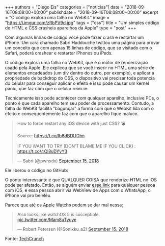 +++
authors = "Diego Eis"
categories = ["noticias"]
date = "2018-09-16T08:08:00+00:00"
publishdate = "2018-09-16T08:08:00+00:00"
excerpt = "O código explora uma falha no WebKit."
image = "https://i.imgur.com/zRbPV9d.jpg"
tags = ["css"]
title = "Um simples código de HTML e CSS crasheia aparelhos da Apple"
type = "post"
+++

Com algumas linhas de código você pode fazer crash e restartar um iPhone.
Um cara chamado Sabri Haddouche twittou uma página para provar um conceito que com apenas 15 linhas de código, que se visitado com o Safari, poderá crashear e restartar iPhones ou iPads.

O código explora uma falha no WebKit, que é o motor de renderização usado pela Apple. Ele explicou que se você inserir no HTML uma série de elementos encadeados (um div dentro do outro, por exemplo), e aplicar a propriedade de backdrop do CSS, o dispositivo vai precisar toda potencia do celular para conseguir aplicar o efeito e isso pode causar um kernel panic, que faz com que o celular reinicie.

Tecnicamente isso pode acontecer com qualquer aparelho, inclusive PCs, o ponto é que cada aparelho tem seu poder de processamento. Contudo, a falha do WebKit facilita "bagunçar" a forma com que o WebKit lida com o efeito e consequentemente faz com que o aparelho fique maluco.

<blockquote class="twitter-tweet" data-lang="en"><p lang="en" dir="ltr">How to force restart any iOS device with just CSS? 💣<br><br>Source: <a href="https://t.co/Ib6dBDUOhn">https://t.co/Ib6dBDUOhn</a><br><br>IF YOU WANT TO TRY (DON’T BLAME ME IF YOU CLICK) : <a href="https://t.co/4Ql8uDYvY3">https://t.co/4Ql8uDYvY3</a></p>&mdash; Sabri (@pwnsdx) <a href="https://twitter.com/pwnsdx/status/1040944750973595649?ref_src=twsrc%5Etfw">September 15, 2018</a></blockquote>
<script async src="https://platform.twitter.com/widgets.js" charset="utf-8"></script>

Ele liberou o código no GitHub:

<script src="https://gist.github.com/pwnsdx/ce64de2760996a6c432f06d612e33aea.js"></script>

O ponto interessante é que QUALQUER COISA que renderize HTML no iOS pode ser afetado. Então, se alguém enviar [esse link](https://cdn.rawgit.com/pwnsdx/ce64de2760996a6c432f06d612e33aea/raw/23f2faa0aadb4babbfd228c8bb32a26a8c51c741/safari-ripper.html) para qualquer pessoa com iOS, e essa pessoa abrir via WebView de Apps com o WhatsApp, o iPhone vai pro beleléu.

Parece que até os Apple Watchs podem se dar mal nessa:

<blockquote class="twitter-tweet" data-conversation="none" data-lang="en"><p lang="en" dir="ltr">Also looks like watchOS 5 is susceptible. <a href="https://t.co/Mam8uTyuye">pic.twitter.com/Mam8uTyuye</a></p>&mdash; Robert Petersen (@Sonikku_a2) <a href="https://twitter.com/Sonikku_a2/status/1041111748290338816?ref_src=twsrc%5Etfw">September 15, 2018</a></blockquote>
<script async src="https://platform.twitter.com/widgets.js" charset="utf-8"></script>

Fonte: [TechCrunch](https://techcrunch.com/2018/09/15/a-new-css-based-web-attack-will-crash-and-restart-your-iphone/)
